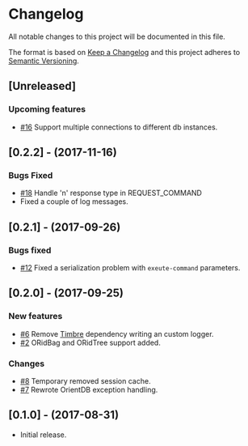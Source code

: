 # Changelog
All notable changes to this project will be documented in this file.

The format is based on [Keep a Changelog](http://keepachangelog.com/en/1.0.0/)
and this project adheres to [Semantic Versioning](http://semver.org/spec/v2.0.0.html).

## [Unreleased]

### Upcoming features

* [#16](https://github.com/7bridges-eu/clj-odbp/issues/16) Support multiple
  connections to different db instances.

## [0.2.2] - (2017-11-16)

### Bugs Fixed

* [#18](https://github.com/7bridges-eu/clj-odbp/issues/18) Handle 'n' response
  type in REQUEST_COMMAND
* Fixed a couple of log messages.

## [0.2.1] - (2017-09-26)

### Bugs fixed

* [#12](https://github.com/7bridges-eu/clj-odbp/issues/12) Fixed a serialization
  problem with `exeute-command` parameters.

## [0.2.0] - (2017-09-25)

### New features

* [#6](https://github.com/7bridges-eu/clj-odbp/issues/3) Remove [Timbre](https://github.com/ptaoussanis/timbre)
  dependency writing an custom logger.
* [#2](https://github.com/7bridges-eu/clj-odbp/issues/2) ORidBag and ORidTree
  support added.

### Changes

* [#8](https://github.com/7bridges-eu/clj-odbp/issues/8) Temporary removed
  session cache.
* [#7](https://github.com/7bridges-eu/clj-odbp/issues/7) Rewrote OrientDB
  exception handling.

## [0.1.0] - (2017-08-31)

* Initial release.
